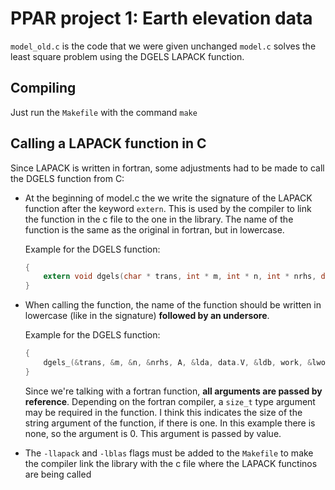 # PPAR project 1: Earth elevation data #

`model_old.c` is the code that we were given unchanged
`model.c` solves the least square problem using the DGELS LAPACK function.

## Compiling ##

Just run the `Makefile` with the command `make`


## Calling a LAPACK function in C ##

Since LAPACK is written in fortran, some adjustments had to be made to call the DGELS function from C:
- At the beginning of model.c the we write the signature of the LAPACK function after the keyword `extern`. This is used by the compiler to link the function in the c file to the one in the library. The name of the function is the same as the original in fortran, but in lowercase.

    Example for the DGELS function: 
    ```C
    {
        extern void dgels(char * trans, int * m, int * n, int * nrhs, double * A, int * lda, double * B, int * ldb, double * work, int * lwork, int * info);
    }
    ```
- When calling the function, the name of the function should be written in lowercase (like in the signature) **followed by an undersore**.

    Example for the DGELS function:
    ```C
    {
        dgels_(&trans, &m, &n, &nrhs, A, &lda, data.V, &ldb, work, &lwork, &info, 0);
    }
    ```
    Since we're talking with a fortran function, **all arguments are passed by reference**.
    Depending on the fortran compiler, a `size_t` type argument may be required in the function. I think this indicates the size of the string argument of the function, if there is one. In this example there is none, so the argument is 0. This argument is passed by value.
- The `-llapack` and `-lblas` flags must be added to the `Makefile` to make the compiler link the library with the c file where the LAPACK functinos are being called
